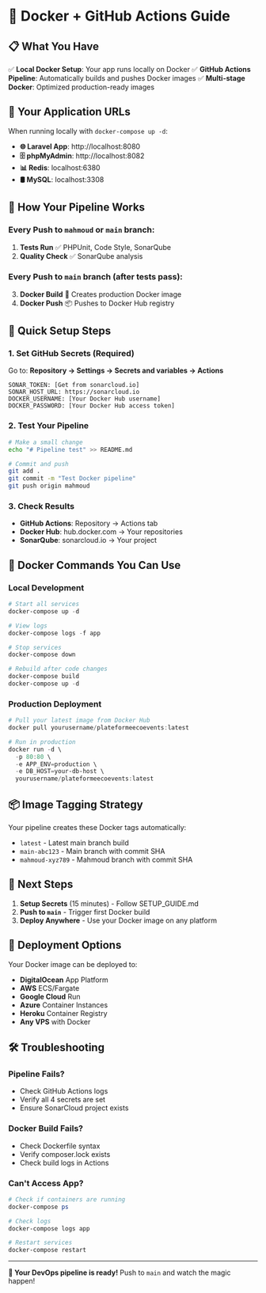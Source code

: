 # 🐳 Docker + GitHub Actions Guide

## 📋 **What You Have**

✅ **Local Docker Setup**: Your app runs locally on Docker
✅ **GitHub Actions Pipeline**: Automatically builds and pushes Docker images
✅ **Multi-stage Docker**: Optimized production-ready images

## 🔗 **Your Application URLs**

When running locally with `docker-compose up -d`:

- **🌐 Laravel App**: http://localhost:8080
- **🗄️ phpMyAdmin**: http://localhost:8082  
- **📊 Redis**: localhost:6380
- **🛢️ MySQL**: localhost:3308

## 🚀 **How Your Pipeline Works**

### **Every Push to `mahmoud` or `main` branch:**
1. **Tests Run** ✅ PHPUnit, Code Style, SonarQube
2. **Quality Check** ✅ SonarQube analysis

### **Every Push to `main` branch (after tests pass):**
3. **Docker Build** 🐳 Creates production Docker image
4. **Docker Push** 📦 Pushes to Docker Hub registry

## 🔧 **Quick Setup Steps**

### 1. **Set GitHub Secrets** (Required)
Go to: **Repository → Settings → Secrets and variables → Actions**

```
SONAR_TOKEN: [Get from sonarcloud.io]
SONAR_HOST_URL: https://sonarcloud.io  
DOCKER_USERNAME: [Your Docker Hub username]
DOCKER_PASSWORD: [Your Docker Hub access token]
```

### 2. **Test Your Pipeline**
```bash
# Make a small change
echo "# Pipeline test" >> README.md

# Commit and push
git add .
git commit -m "Test Docker pipeline"  
git push origin mahmoud
```

### 3. **Check Results**
- **GitHub Actions**: Repository → Actions tab
- **Docker Hub**: hub.docker.com → Your repositories
- **SonarQube**: sonarcloud.io → Your project

## 🐳 **Docker Commands You Can Use**

### **Local Development**
```powershell
# Start all services
docker-compose up -d

# View logs
docker-compose logs -f app

# Stop services  
docker-compose down

# Rebuild after code changes
docker-compose build
docker-compose up -d
```

### **Production Deployment** 
```powershell
# Pull your latest image from Docker Hub
docker pull yourusername/plateformeecoevents:latest

# Run in production
docker run -d \
  -p 80:80 \
  -e APP_ENV=production \
  -e DB_HOST=your-db-host \
  yourusername/plateformeecoevents:latest
```

## 📦 **Image Tagging Strategy**

Your pipeline creates these Docker tags automatically:

- `latest` - Latest main branch build
- `main-abc123` - Main branch with commit SHA
- `mahmoud-xyz789` - Mahmoud branch with commit SHA

## 🎯 **Next Steps**

1. **Setup Secrets** (15 minutes) - Follow SETUP_GUIDE.md
2. **Push to `main`** - Trigger first Docker build
3. **Deploy Anywhere** - Use your Docker image on any platform

## 🚀 **Deployment Options**

Your Docker image can be deployed to:
- **DigitalOcean** App Platform
- **AWS** ECS/Fargate  
- **Google Cloud** Run
- **Azure** Container Instances
- **Heroku** Container Registry
- **Any VPS** with Docker

## 🛠️ **Troubleshooting**

### Pipeline Fails?
- Check GitHub Actions logs
- Verify all 4 secrets are set
- Ensure SonarCloud project exists

### Docker Build Fails?
- Check Dockerfile syntax
- Verify composer.lock exists
- Check build logs in Actions

### Can't Access App?
```powershell
# Check if containers are running
docker-compose ps

# Check logs
docker-compose logs app

# Restart services
docker-compose restart
```

---

**🎉 Your DevOps pipeline is ready!** Push to `main` and watch the magic happen!